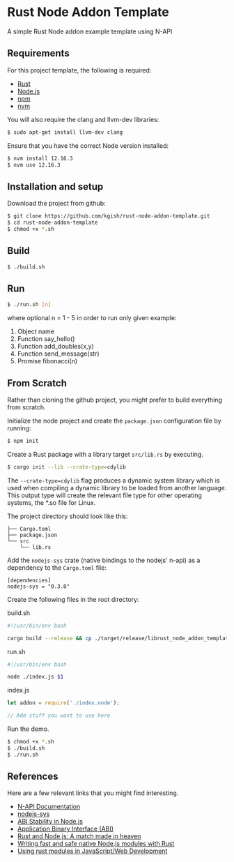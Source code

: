 # Rust Node Addon Template

A simple Rust Node addon example template using N-API

## Requirements

For this project template, the following is required:

* [Rust](https://www.rust-lang.org)
* [Node.js](https://nodejs.org)
* [npm](https://www.npmjs.com)
* [nvm](https://github.com/nvm-sh/nvm/blob/master/README.md)

You will also require the clang and llvm-dev libraries:

```bash
$ sudo apt-get install llvm-dev clang
```

Ensure that you have the correct Node version installed:

```bash
$ nvm install 12.16.3
$ nvm use 12.16.3
```

## Installation and setup

Download the project from github:

```bash
$ git clone https://github.com/kgish/rust-node-addon-template.git
$ cd rust-node-addon-template 
$ chmod +x *.sh
```

## Build

```bash
$ ./build.sh
```

## Run

```bash
$ ./run.sh [n]
```

where optional n = 1 - 5 in order to run only given example:

1. Object name
2. Function say_hello()
3. Function add_doubles(x,y)
4. Function send_message(str)
5. Promise fibonacci(n)

## From Scratch

Rather than cloning the github project, you might prefer to build everything from scratch. 

Initialize the node project and create the `package.json` configuration file by running:

```bash
$ npm init
```

Create a Rust package with a library target `src/lib.rs` by executing.

```bash
$ cargo init --lib --crate-type=cdylib
```

The `--crate-type=cdylib` flag produces a dynamic system library which is used when compiling a dynamic library to be loaded from another language. This output type will create the relevant file type for other operating systems, the *.so file for Linux.

The project directory should look like this:

```text
├── Cargo.toml
├── package.json
└── src
    └── lib.rs
```

Add the `nodejs-sys` crate (native bindings to the nodejs' n-api) as a dependency to the `Cargo.toml` file:

```text
[dependencies]
nodejs-sys = "0.3.0"
```

Create the following files in the root directory:

build.sh
```bash
#!/usr/bin/env bash

cargo build --release && cp ./target/release/librust_node_addon_template.so index.node
```

run.sh
```bash
#!/usr/bin/env bash

node ./index.js $1
```

index.js
```javascript
let addon = require('./index.node');

// Add stuff you want to use here
```

Run the demo.

```bash
$ chmod +x *.sh
$ ./build.sh
$ ./run.sh
```

## References

Here are a few relevant links that you might find interesting.

* [N-API Documentation](https://nodejs.org/api/n-api.html#n_api_n_api)
* [nodejs-sys](https://crates.io/crates/nodejs-sys)
* [ABI Stability in Node.js](https://nodejs.org/en/docs/guides/abi-stability)
* [Application Binary Interface (ABI)](https://doc.rust-lang.org/reference/abi.html)
* [Rust and Node.js: A match made in heaven](https://blog.logrocket.com/rust-and-node-js-a-match-made-in-heaven/)
* [Writing fast and safe native Node.js modules with Rust](https://blog.risingstack.com/node-js-native-modules-with-rust/)
* [Using rust modules in JavaScript/Web Development](https://medium.com/@atulanand94/using-rust-modules-for-javascript-web-development-part-i-e6dec27df7b2)

